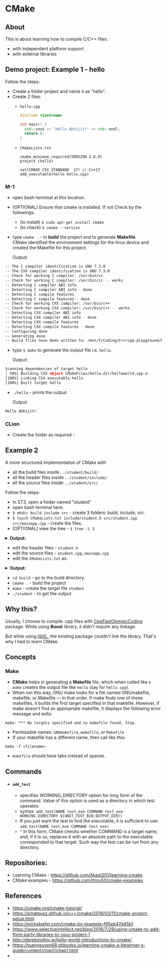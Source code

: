 # CMake
## About
This is about learning how to compile C/C++ files:
* with independent platform support
* with external libraries

## Demo project: Example 1 - hello
Follow the steps:
* Create a folder project and name it as "hello".
* Create 2 files: 
  - `hello.cpp`
    ```cpp
    #include <iostream>

    int main() {
      std::cout << "Hello Abhijit!" << std::endl;
      return 0;
    }
    ```
  
  - `CMakeLists.txt`
    ```
    cmake_minimum_required(VERSION 2.8.9)
    project (hello)

    set(CMAKE_CXX_STANDARD  17)	// C++17
    add_executable(hello hello.cpp)
    ```

### M-1
* open bash-terminal at this location. 
* (OPTIONAL) Ensure that cmake is installed. If not Check by the followings: 
	- (to install) `$ sudo apt-get install cmake` 
	-	(to check) `$ cmake --version` 
	
* type `cmake .` - to **build** the project and to generate **Makefile**. <br/>
	CMake identified the environment settings for the linux device and created the Makefile for this project.
	
	Output:
```bash
-- The C compiler identification is GNU 7.3.0
-- The CXX compiler identification is GNU 7.3.0
-- Check for working C compiler: /usr/bin/cc
-- Check for working C compiler: /usr/bin/cc -- works
-- Detecting C compiler ABI info
-- Detecting C compiler ABI info - done
-- Detecting C compile features
-- Detecting C compile features - done
-- Check for working CXX compiler: /usr/bin/c++
-- Check for working CXX compiler: /usr/bin/c++ -- works
-- Detecting CXX compiler ABI info
-- Detecting CXX compiler ABI info - done
-- Detecting CXX compile features
-- Detecting CXX compile features - done
-- Configuring done
-- Generating done
-- Build files have been written to: /mnt/f/Coding/C++/cpp-playground/hello
```
* type `$ make` to generate the output file i.e. `hello`.
	
	Output:
```bash
Scanning dependencies of target hello
[ 50%] Building CXX object CMakeFiles/hello.dir/helloworld.cpp.o
[100%] Linking CXX executable hello
[100%] Built target hello
```

* `./hello` - prints the output
	
	Output:
```bash
Hello Abhijit!
```

### CLion
* Create the folder as required - 

## Example 2
A more structured implementation of CMake with 
* all the build files inside `../student/build/`
* all the header files inside `../student/include/`
* all the source files inside `../student/src/`

Follow the steps:
* In ST3, open a folder named "student"
* open bash terminal here.
* `$ mkdir build include src` - create 3 folders: build, include, src.
* `$ touch CMakeLists.txt include/student.h src/student.cpp src/mainapp.cpp` - create the files.
* [OPTIONAL] view the tree - `$ tree -L 2`
<details>
	<summary><b>Output:</b></summary>
<p>

```bash
.
├── CMakeLists.txt
├── build
├── include
│   └── student.h
└── src
    ├── mainapp.cpp
    └── student.cpp

3 directories, 4 files
```
</p>
</details>

* edit the header files - `student.h`
* edit the source files - `student.cpp`, `mainapp.cpp`
* edit the `CMakeLists.txt` as:
<details>
	<summary><b>Output:</b></summary>
<p>

```txt
cmake_minimum_required(VERSION 2.8.9)
project(directory_test)

#Bring the headers, such as Student.h into the project
include_directories(include)

#Can manually add <table></table>he sources using the set command as follows:
#set(SOURCES src/mainapp.cpp src/Student.cpp)

#However, the file(GLOB...) allows for wildcard additions:
file(GLOB SOURCES "src/*.cpp")

add_executable(testStudent ${SOURCES})
```
</p>
</details>

* `cd build` - go to the build directory.
* `cmake .` - build the project
* `make` - create the target file `student`
* `./student` - to get the output


## Why this?
Usually, I choose to compile .cpp files with [CppFastOlympicCoding](https://packagecontrol.io/packages/CppFastOlympicCoding) package. 
While using **Boost** library, it didn't require any linkage.

But while using [libXL](http://www.libxl.com/home.html), the existing package couldn't link the library. That's why I had to learn CMake. 


## Concepts
### __Make__
* __CMake__ helps in generating a __Makefile__ file, which when called like `$ make` creates the output file like `hello` (say for `hello.cpp`).
* When run this way, GNU make looks for a file named GNUmakefile, makefile, or Makefile — in that order. If make finds one of these makefiles, it builds the first target specified in that makefile. However, if make doesn’t find an appropriate makefile, it displays the following error message and exits:
```console
make: *** No targets specified and no makefile found. Stop.
```
* Permissible names: `GNUmakefile`, `makefile`, or `Makefile`
* If your makefile has a different name, then call like this:
```console
make -f <filename>
```
* `makefile` should have tabs instead of spaces.

## Commands
* #### `add_test`
  - specifies WORKING_DIRECTORY option for long form of the command. Value of this option is used as a directory in which test operates:
  - syntax: `add_test(NAME test_exe COMMAND test_exe WORKING_DIRECTORY ${UNIT_TEST_BIN_OUTPUT_DIR})`
  - If you just want the test to find the executable, it is sufficient to use: `add_test(NAME test_exe COMMAND test_exe)`
  - ^ In this form, CMake checks whether COMMAND is a target name, and, if it is so, replaces it with an absolute path to the executable corresponded to that target. Such way the test can be run from any directory.

## Repositories:
* Learning CMake - https://github.com/Akagi201/learning-cmake
* CMake examples - https://github.com/ttroy50/cmake-examples

## References
* https://cmake.org/cmake-tutorial/
* https://pmateusz.github.io/c++/cmake/2018/03/11/cmake-project-setup.html
* https://mirkokiefer.com/cmake-by-example-f95eb47d45b1
* https://www.selectiveintellect.net/blog/2016/7/29/using-cmake-to-add-third-party-libraries-to-your-project-1
* http://derekmolloy.ie/hello-world-introductions-to-cmake/
* https://tuannguyen68.gitbooks.io/learning-cmake-a-beginner-s-guide/content/chap1/chap1.html
* 